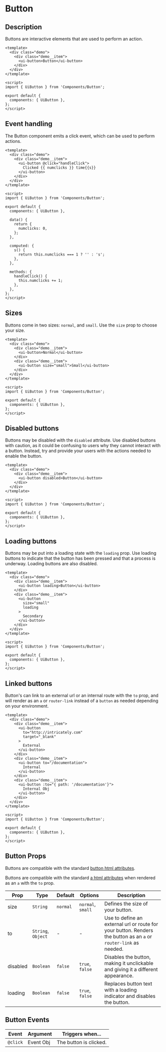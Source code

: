 # Button

## Description
Buttons are interactive elements that are used to perform an action.

```vue
<template>
  <div class="demo">
    <div class="demo__item">
      <ui-button>Button</ui-button>
    </div>
  </div>
</template>

<script>
import { UiButton } from 'Components/Button';

export default {
  components: { UiButton },
};
</script>
```

## Event handling
The Button component emits a click event, which can be used to perform actions.

```vue
<template>
  <div class="demo">
    <div class="demo__item">
      <ui-button @click="handleClick">
        Clicked {{ numclicks }} time{{s}}
      </ui-button>
    </div>
  </div>
</template>

<script>
import { UiButton } from 'Components/Button';

export default {
  components: { UiButton },

  data() {
    return {
      numclicks: 0,
    };
  },

  computed: {
    s() {
      return this.numclicks === 1 ? '' : 's';
    },
  },

  methods: {
    handleClick() {
      this.numclicks += 1;
    },
  },
};
</script>
```

## Sizes
Buttons come in two sizes: `normal`, and `small`. Use the `size` prop to choose your size.

```vue
<template>
  <div class="demo">
    <div class="demo__item">
      <ui-button>Normal</ui-button>
    </div>
    <div class="demo__item">
      <ui-button size="small">Small</ui-button>
    </div>
  </div>
</template>

<script>
import { UiButton } from 'Components/Button';

export default {
  components: { UiButton },
};
</script>
```

## Disabled buttons
Buttons may be disabled with the `disabled` attribute. Use disabled buttons with caution, as it could be confusing to users why they cannot interact with a button. Instead, try and provide your users with the actions needed to enable the button.

```vue
<template>
  <div class="demo">
    <div class="demo__item">
      <ui-button disabled>Button</ui-button>
    </div>
  </div>
</template>

<script>
import { UiButton } from 'Components/Button';

export default {
  components: { UiButton },
};
</script>
```

## Loading buttons
Buttons may be put into a loading state with the `loading` prop. Use loading buttons to indicate that the button has been pressed and that a process is underway. Loading buttons are also disabled.

```vue
<template>
  <div class="demo">
    <div class="demo__item">
      <ui-button loading>Button</ui-button>
    </div>
    <div class="demo__item">
      <ui-button
        size="small"
        loading
      >
        Secondary
      </ui-button>
    </div>
  </div>
</template>

<script>
import { UiButton } from 'Components/Button';

export default {
  components: { UiButton },
};
</script>
```

## Linked buttons
Button's can link to an external url or an internal route with the `to` prop, and will render as an `a` or `router-link` instead of a `button` as needed depending on your environment.

```vue
<template>
  <div class="demo">
    <div class="demo__item">
      <ui-button
        to="http://intricately.com"
        target="_blank"
      >
        External
      </ui-button>
    </div>
    <div class="demo__item">
      <ui-button to="/documentation">
        Internal
      </ui-button>
    </div>
    <div class="demo__item">
      <ui-button :to="{ path: '/documentation'}">
        Internal Obj
      </ui-button>
    </div>
  </div>
</template>

<script>
import { UiButton } from 'Components/Button';

export default {
  components: { UiButton },
};
</script>
```

## Button Props
Buttons are compatible with the standard [button html attributes](https://developer.mozilla.org/en-US/docs/Web/HTML/Element/button#Attributes).

Buttons are compatible with the standard [a html attributes](https://developer.mozilla.org/en-US/docs/Web/HTML/Element/a#Attributes) when rendered as an `a` with the `to` prop.

| Prop | Type | Default | Options | Description |
| ---- | ---- | ------- | ------- | ----------- |
| size | `String` | `normal` | `normal`, `small` | Defines the size of your button. |
| to | `String`, `Object` | - | - | Use to define an external url or route for your button. Renders the button as an  `a` or `router-link` as needed. |
| disabled | `Boolean` | `false` | `true`, `false` | Disables the button, making it unclickable and giving it a different appearance. |
| loading | `Boolean` | `false` | `true`, `false` | Replaces button text with a loading indicator and disables the button. |

## Button Events
| Event | Argument | Triggers when... |
| ----- | -------- | ---------------- |
| `@click` | Event Obj | The button is clicked. |

